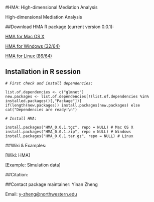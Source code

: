 #HMA: High-dimensional Mediation Analysis

High-dimensional Mediation Analysis

##Download HMA R package (current version 0.0.1):

[HMA for Mac OS X](https://github.com/YinanZheng/HMA/releases/download/HMA_0.0.1/HMA_0.0.1.tgz)

[HMA for Windows (32/64)](https://github.com/YinanZheng/HMA/releases/download/HMA_0.0.1/HMA_0.0.1.zip)

[HMA for Linux (86/64)](https://github.com/YinanZheng/HMA/releases/download/HMA_0.0.1/HMA_0.0.1.tar.gz)

## Installation in R session

_`# First check and install dependencies:`_

    list.of.dependencies <- c("glmnet")
    new.packages <- list.of.dependencies[!(list.of.dependencies %in% installed.packages()[,"Package"])]
    if(length(new.packages)) install.packages(new.packages) else cat("Dependencies are ready!\n")
    
_`# Install HMA:`_

    install.packages("HMA_0.0.1.tgz", repo = NULL) # Mac OS X
    install.packages("HMA_0.0.1.zip", repo = NULL) # Windows
    install.packages("HMA_0.0.1.tar.gz", repo = NULL) # Linux

##Wiki & Examples:

[Wiki: HMA]

[Example: Simulation data]



##Citation:


##Contact package maintainer:
Yinan Zheng 

Email: y-zheng@northwestern.edu



